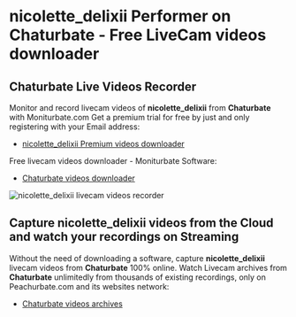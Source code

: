 # nicolette_delixii Performer on Chaturbate - Free LiveCam videos downloader

## Chaturbate Live Videos Recorder

Monitor and record livecam videos of **nicolette_delixii** from **Chaturbate** with Moniturbate.com
Get a premium trial for free by just and only registering with your Email address:
* [nicolette_delixii Premium videos downloader](https://moniturbate.com/request-demo-licence-key.html)

Free livecam videos downloader - Moniturbate Software:
* [Chaturbate videos downloader](https://moniturbate.com/moniturbate-download-software.html)

![nicolette_delixii livecam videos recorder](https://peachurnet.com/templates/moniturbate-software.png)


## Capture nicolette_delixii videos from the Cloud and watch your recordings on Streaming

Without the need of downloading a software, capture **nicolette_delixii** livecam videos from **Chaturbate** 100% online.
Watch Livecam archives from **Chaturbate** unlimitedly from thousands of existing recordings, only on Peachurbate.com and its websites network:
* [Chaturbate videos archives](https://peachurnet.com/)